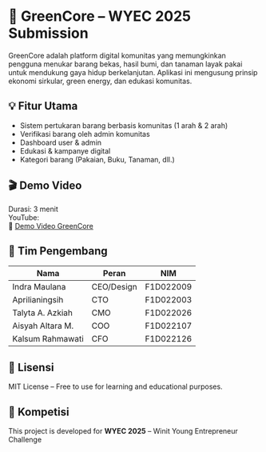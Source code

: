 # 🌿 GreenCore – WYEC 2025 Submission

GreenCore adalah platform digital komunitas yang memungkinkan pengguna menukar barang bekas, hasil bumi, dan tanaman layak pakai untuk mendukung gaya hidup berkelanjutan. Aplikasi ini mengusung prinsip ekonomi sirkular, green energy, dan edukasi komunitas.

## 💡 Fitur Utama

- Sistem pertukaran barang berbasis komunitas (1 arah & 2 arah)
- Verifikasi barang oleh admin komunitas
- Dashboard user & admin
- Edukasi & kampanye digital
- Kategori barang (Pakaian, Buku, Tanaman, dll.)


## 🎬 Demo Video
Durasi: 3 menit  
YouTube:  
🎥 [Demo Video GreenCore](https://youtu.be/X-QOmXrok5I)


## 👥 Tim Pengembang

| Nama               | Peran       | NIM         |
|--------------------|-------------|-------------|
| Indra Maulana      | CEO/Design  | F1D022009   |
| Aprilianingsih     | CTO         | F1D022003   |
| Talyta A. Azkiah   | CMO         | F1D022026   |
| Aisyah Altara M.   | COO         | F1D022107   |
| Kalsum Rahmawati   | CFO         | F1D022126   |

## 🧭 Lisensi
MIT License – Free to use for learning and educational purposes.

## 📌 Kompetisi
This project is developed for **WYEC 2025** – Winit Young Entrepreneur Challenge

